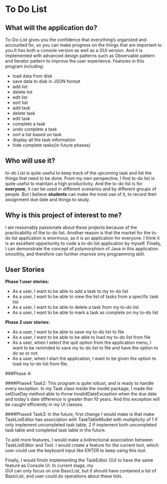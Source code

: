 # To Do List

## What will the application do?
To-Do-List gives you the confidence that everything’s organized and accounted for, so you can make progress on the things 
that are important to you.It has both a console version as well as a GUI version. And it is implemented with advanced design
patterns such as Observable pattern and Iterator pattern to improve the user experience. Features in this program including:

- load data from disk
- save data to disk in JSON format
- add list
- delete list
- edit list
- sort list
- add task
- delete task
- edit task
- complete a task
- undo complete a task
- sort a list based on task
- display all the task information
- hide complete tasks(in future phases)


## Who will use it?
to-do List is quite useful to keep track of the upcoming task and list the things that need to be done. 
From my own perspective, I find to-do list is quite useful to maintain a high productivity. 
And the to-do list is for **everyone**, it can be used in different scenarios and by different groups of people. 
But I believe **students** can make the most use of it, to record their assignment due date and things to study.


## Why is this project of interest to me?
I am reasonably passionate about these projects because of the practicability of the to-do list. Another reason is 
that the market for the to-do list application is enormous, as it is an application for everyone. 
I think it is an excellent opportunity to code a to-do list application by myself. Finally, 
I can demonstrate the concept of polymorphism of Java in this application smoothly, and therefore can further improve
 smy programming skill.  

## User Stories
**Phase 1 user stories:**
- As a user, I want to be able to add a task to my to-do list
- As a user, I want to be able to view the list of tasks from a specific task list
- As a user, I want to be able to delete a task from my to-do list
- As a user, I want to be able to mark a task as complete on my to-do list


**Phase 2 user stories:**
- As a user, I want to be able to save my to-do list to file
- As a user, I want to be able to be able to load my to-do list from file 
- As a user, when I select the quit option from the application menu, I want to be reminded to save my to-do list 
to file and have the option to do so or not.
- As a user, when I start the application, I want to be given the option to load my to-do list from file.

###Phase 4:

####Phase4 Task2:
This program is quite robust, and is ready to handle every exception. In my Task class inside the model package, 
I made the setDueDay method able to throw InvalidDateException when the due date and today's date difference is
greater than 10 years. And this exception will be caught efficiently in my UI classes. 


####Phase4 Task3:
In the future, first change I would make is that make TaskListEditor has association with TaskTableModel with multiplicity of 
1 if only implement uncompleted task table, 2 if implement both uncompleted task table and completed task table in
the future.

To add more features, I would make a bidirectional association between TaskListEditor and Tool. I would create 
a feature for the current tool, which user could use the keyboard input like ENTER to keep using this tool.

Finally, I would finish implementing the TaskEditor GUI to have the same feature as Console UI. In current stage, my    
GUI can only focus on one BasicList, but it should have contained a list of BasicList, and user could do operations 
about these lists.



















